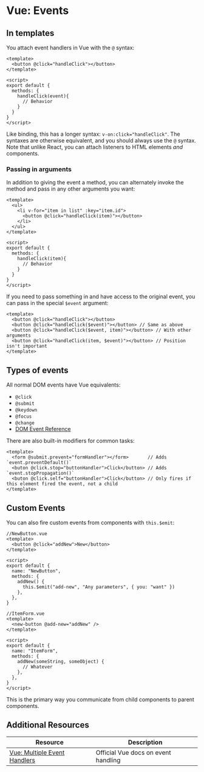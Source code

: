 # Vue: Events

## In templates

You attach event handlers in Vue with the `@` syntax:

```vue
<template>
  <button @click="handleClick"></button>
</template>

<script>
export default {
  methods: {
    handleClick(event){
      // Behavior
    }
  }
}
</script>
```

Like binding, this has a longer syntax: `v-on:click="handleClick"`. The syntaxes are otherwise equivalent, and you should always use the `@` syntax. Note that unlike React, you can attach listeners to HTML elements *and* components.

### Passing in arguments

In addition to giving the event a method, you can alternately invoke the method and pass in any other arguments you want:

```vue
<template>
  <ul>
    <li v-for="item in list" :key="item.id">
      <button @click="handleClick(item)"></button>
    </li>
  </ul>
</template>

<script>
export default {
  methods: {
    handleClick(item){
      // Behavior
    }
  }
}
</script>
```

If you need to pass something in and have access to the original event, you can pass in the special `$event` argument:

```vue
<template>
  <button @click="handleClick"></button>
  <button @click="handleClick($event)"></button> // Same as above
  <button @click="handleClick($event, item)"></button> // With other arguments
  <button @click="handleClick(item, $event)"></button> // Position isn't important
</template>
```

## Types of events

All normal DOM events have Vue equivalents:

* `@click`
* `@submit`
* `@keydown`
* `@focus`
* `@change`
* [DOM Event Reference](https://developer.mozilla.org/en-US/docs/Web/Events)

There are also built-in modifiers for common tasks:

```vue
<template>
  <form @submit.prevent="formHandler"></form>       // Adds `event.preventDefault()`
  <buton @click.stop="buttonHandler">Click</button> // Adds `event.stopPropagation()`
  <buton @click.self="buttonHandler">Click</button> // Only fires if this element fired the event, not a child
</template>
```

## Custom Events

You can also fire custom events from components with `this.$emit`:

```vue
//NewButton.vue
<template>
  <button @click="addNew">New</button>
</template>

<script>
export default {
  name: "NewButton",
  methods: {
    addNew() {
      this.$emit("add-new", "Any parameters", { you: "want" })
    },
  },
}

//ItemForm.vue
<template>
  <new-button @add-new="addNew" />
</template>

<script>
export default {
  name: "ItemForm",
  methods: {
    addNew(someString, someObject) {
      // Whatever
    },
  },
}
</script>
```

This is the primary way you communicate from child components to parent components.

## Additional Resources

| Resource | Description |
| --- | --- |
| [Vue: Multiple Event Handlers](https://v3.vuejs.org/guide/events.html#multiple-event-handlers) | Official Vue docs on event handling |
